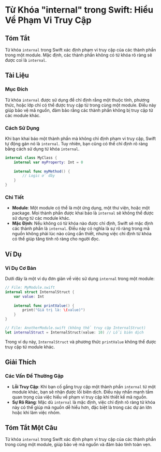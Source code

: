<!--
Meta Description: # Từ Khóa "internal" trong Swift: Hiểu Về Phạm Vi Truy Cập ## Tóm Tắt Từ khóa `internal` trong Swift xác định phạm vi truy cập của các thành phần tron...
Meta Keywords: internal, một, định, truy, cập
-->

# Từ Khóa "internal" trong Swift: Hiểu Về Phạm Vi Truy Cập

## Tóm Tắt
Từ khóa `internal` trong Swift xác định phạm vi truy cập của các thành phần trong một module. Mặc định, các thành phần không có từ khóa rõ ràng sẽ được coi là `internal`.

## Tài Liệu
### Mục Đích
Từ khóa `internal` được sử dụng để chỉ định rằng một thuộc tính, phương thức, hoặc lớp chỉ có thể được truy cập từ trong cùng một module. Điều này giúp bảo vệ mã nguồn, đảm bảo rằng các thành phần không bị truy cập từ các module khác.

### Cách Sử Dụng
Khi bạn khai báo một thành phần mà không chỉ định phạm vi truy cập, Swift tự động gán nó là `internal`. Tuy nhiên, bạn cũng có thể chỉ định rõ ràng bằng cách sử dụng từ khóa `internal`.

```swift
internal class MyClass {
    internal var myProperty: Int = 0
    
    internal func myMethod() {
        // Logic ở đây
    }
}
```

### Chi Tiết
- **Module**: Một module có thể là một ứng dụng, một thư viện, hoặc một package. Mọi thành phần được khai báo là `internal` sẽ không thể được sử dụng từ các module khác.
- **Mặc Định**: Nếu không có từ khóa nào được chỉ định, Swift sẽ mặc định các thành phần là `internal`. Điều này có nghĩa là sự rõ ràng trong mã nguồn không phải lúc nào cũng cần thiết, nhưng việc chỉ định từ khóa có thể giúp tăng tính rõ ràng cho người đọc.

## Ví Dụ
### Ví Dụ Cơ Bản
Dưới đây là một ví dụ đơn giản về việc sử dụng `internal` trong một module:

```swift
// File: MyModule.swift
internal struct InternalStruct {
    var value: Int
    
    internal func printValue() {
        print("Giá trị là: \(value)")
    }
}

// File: AnotherModule.swift (không thể truy cập InternalStruct)
let internalStruct = InternalStruct(value: 10) // Lỗi biên dịch
```

Trong ví dụ này, `InternalStruct` và phương thức `printValue` không thể được truy cập từ module khác.

## Giải Thích
### Các Vấn Đề Thường Gặp
- **Lỗi Truy Cập**: Khi bạn cố gắng truy cập một thành phần `internal` từ một module khác, bạn sẽ nhận được lỗi biên dịch. Điều này nhấn mạnh tầm quan trọng của việc hiểu về phạm vi truy cập khi thiết kế mã nguồn.
- **Sự Rõ Ràng**: Mặc dù `internal` là mặc định, việc chỉ định rõ ràng từ khóa này có thể giúp mã nguồn dễ hiểu hơn, đặc biệt là trong các dự án lớn hoặc khi làm việc nhóm.

## Tóm Tắt Một Câu
Từ khóa `internal` trong Swift xác định phạm vi truy cập của các thành phần trong cùng một module, giúp bảo vệ mã nguồn và đảm bảo tính toàn vẹn.